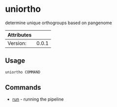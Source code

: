 # uniortho

determine unique orthogroups based on pangenome

| Attributes       | &nbsp;
|------------------|-------------
| Version:         | 0.0.1

## Usage

```bash
uniortho COMMAND
```

## Commands

- [run](uniortho%20run) - running the pipeline


